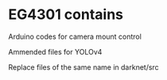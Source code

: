 # EG4301 contains
Arduino codes for camera mount control

Ammended files for YOLOv4

Replace files of the same name in darknet/src
